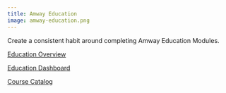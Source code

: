 ```yaml
---
title: Amway Education
image: amway-education.png
---
```


Create a consistent habit around completing Amway Education Modules.

[Education Overview](https://www.amway.com/en_US/amway-education)

[Education Dashboard](https://www.learning.amway.com/m/#/)

[Course Catalog](https://www.learning.amway.com/m/#/browsecatalog)